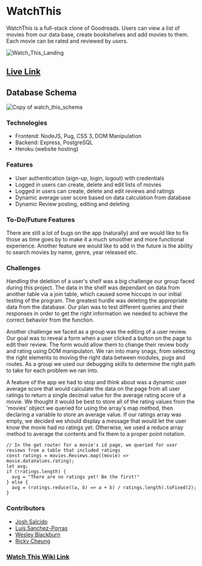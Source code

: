 # WatchThis

WatchThis is a full-stack clone of Goodreads. Users can view a list of movies from our data base, create bookshelves and add movies to them. Each movie can be rated and reviewed by users.

![Watch_This_Landing](https://imgur.com/wNxINhh.png)

## <a href=https://watch-this-lwrj.herokuapp.com/>Live Link</a>

## Database Schema

![Copy of watch_this_schema](https://user-images.githubusercontent.com/96600317/172528923-7c420932-eb5b-4e71-bd8b-3a86840df2e6.png)

### Technologies

- Frontend: NodeJS, Pug, CSS 3, DOM Manipulation
- Backend: Express, PostgreSQL
- Heroku (website hosting)

### Features

- User authentication (sign-up, login, logout) with credentials
- Logged in users can create, delete and edit lists of movies
- Logged in users can create, delete and edit reviews and ratings
- Dynamic average user score based on data calculation from database
- Dynamic Review posting, editing and deleting

### To-Do/Future Features

There are still a lot of bugs on the app (naturally) and we would like to fix those as time goes by to make it a much smoother and more functional experience. Another feature we would like to add in the future is the ability to search movies by name, genre, year released etc.

### Challenges

Handling the deletion of a user's shelf was a big challenge our group faced during this project. The data in the shelf was dependant on data from another table via a join table, which caused some hiccups in our initial testing of the program. The greatest hurdle was deleting the appropriate data from the database. Our plan was to test different queries and their responses in order to get the right information we needed to achieve the correct behavior from the function.

Another challenge we faced as a group was the editing of a user review. Our goal was to reveal a form when a user clicked a button on the page to edit their review. The form would allow them to change their review body and rating using DOM manipulaton. We ran into many snags, from selecting the right elements to moving the right data between modules, pugs and routes. As a group we used our debugging skills to determine the right path to take for each problem we ran into.

A feature of the app we had to stop and think about was a dynamic user average score that would calculate the data on the page from all user ratings to return a single decimal value for the average rating score of a movie. We thought it would be best to store all of the rating values from the 'movies' object we queried for using the array's map method, then declaring a variable to store an average value. If our ratings array was empty, we decided we should display a message that would let the user know the movie had no ratings yet. Otherwise, we used a reduce array method to average the contents and fix them to a proper point notation.

```
// In the get router for a movie's id page, we queried for user reviews from a table that included ratings
const ratings = movies.Reviews.map((movie) => movie.dataValues.rating);
let avg;
if (!ratings.length) {
  avg = "There are no ratings yet! Be the first!"
} else {
  avg = (ratings.reduce((a, b) => a + b) / ratings.length).toFixed(2);
}
```

<h3> Contributors </h3>
<ul>
  <li>
    <a href=https://github.com/joshsalcido>Josh Salcido</a></li>
  <li>
    <a href=https://github.com/stuffy-doll>Luis Sanchez-Porras</a></li>
  <li>
    <a href=https://github.com/wesleyblackburn90>Wesley Blackburn</a></li>
  <li>
    <a href=https://github.com/WingNinCheung>Ricky Cheung</a></li>
</ul>

### <a href=https://github.com/joshsalcido/great-watch/wiki/>Watch This Wiki Link</a>
